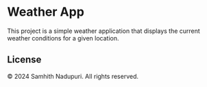 # Weather App

This project is a simple weather application that displays the current weather conditions for a given location.

## License

© 2024 Samhith Nadupuri. All rights reserved.
